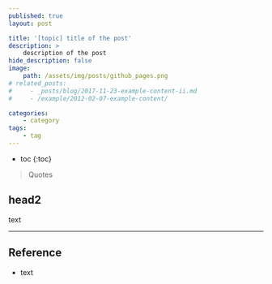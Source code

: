 ```yaml
---
published: true
layout: post

title: '[topic] title of the post'
description: >
    description of the post
hide_description: false
image:
    path: /assets/img/posts/github_pages.png
# related_posts:
#     - _posts/blog/2017-11-23-example-content-ii.md
#     - /example/2012-02-07-example-content/

categories:
    - category
tags:
    - tag
---
```

* toc
{:toc}

> Quotes

## head2

text

---
## Reference
- text
